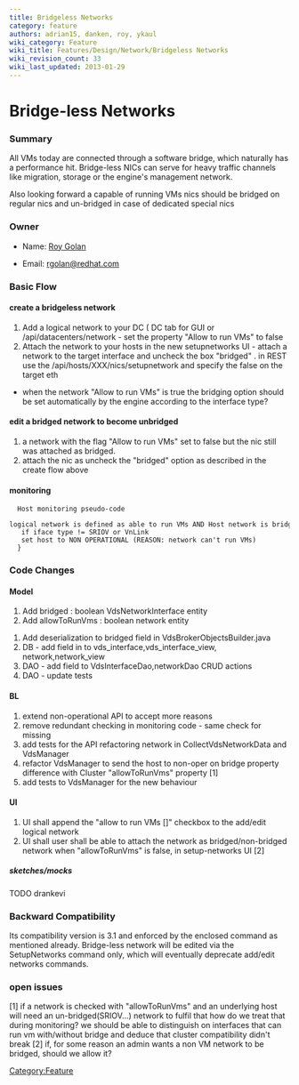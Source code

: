 ```yaml
---
title: Bridgeless Networks
category: feature
authors: adrian15, danken, roy, ykaul
wiki_category: Feature
wiki_title: Features/Design/Network/Bridgeless Networks
wiki_revision_count: 33
wiki_last_updated: 2013-01-29
---
```


# Bridge-less Networks

### Summary

All VMs today are connected through a software bridge, which naturally has a performance hit.
Bridge-less NICs can serve for heavy traffic channels like migration, storage or the engine's management network.

Also looking forward a capable of running VMs nics should be bridged on regular nics and un-bridged in case of dedicated special nics

### Owner

*   Name: [ Roy Golan](User:MyUser)

<!-- -->

*   Email: rgolan@redhat.com

### Basic Flow

#### create a bridgeless network

1.  Add a logical network to your DC ( DC tab for GUI or /api/datacenters/network - set the property "Allow to run VMs" to false
2.  Attach the network to your hosts in the new setupnetworks UI - attach a network to the target interface and uncheck the box "bridged" .
     in REST use the /api/hosts/XXX/nics/setupnetwork and specify the <bridged>false</bridged> on the target eth

* when the network "Allow to run VMs" is true the bridging option should be set automatically by the engine according to the interface type?

#### edit a bridged network to become unbridged

1.  a network with the flag "Allow to run VMs" set to false but the nic still was attached as bridged.
2.  attach the nic as uncheck the "bridged" option as described in the create flow above

#### monitoring

      Host monitoring pseudo-code
      logical network is defined as able to run VMs AND Host network is bridgeless {
       if iface type != SRIOV or VnLink
       set host to NON OPERATIONAL (REASON: network can't run VMs)
      }

### Code Changes

#### Model

1.  Add bridged : boolean VdsNetworkInterface entity
2.  Add allowToRunVms : boolean network entity

<!-- -->

1.  Add deserialization to bridged field in VdsBrokerObjectsBuilder.java
2.  DB - add field in to vds_interface,vds_interface_view, network,network_view
3.  DAO - add field to VdsInterfaceDao,networkDao CRUD actions
4.  DAO - update tests

#### BL

1.  extend non-operational API to accept more reasons
2.  remove redundant checking in monitoring code - same check for missing
3.  add tests for the API refactoring network in CollectVdsNetworkData and VdsManager
4.  refactor VdsManager to send the host to non-oper on bridge property difference with Cluster "allowToRunVms" property [1]
5.  add tests to VdsManager for the new behaviour

#### UI

1.  UI shall append the "allow to run VMs []" checkbox to the add/edit logical network
2.  UI shall user shall be able to attach the network as bridged/non-bridged network when "allowToRunVms" is false, in setup-networks UI [2]

##### sketches/mocks

TODO drankevi

### Backward Compatibility

Its compatibility version is 3.1 and enforced by the enclosed command as mentioned already. Bridge-less network will be edited via the SetupNetworks command only, which will eventually deprecate add/edit networks commands.

### open issues

[1] if a network is checked with "allowToRunVms" and an underlying host will need an un-bridged(SRIOV...) network to fulfil that
how do we treat that during monitoring? we should be able to distinguish on interfaces that can run vm with/without bridge
and deduce that cluster compatibility didn't break
[2] if, for some reason an admin wants a non VM network to be bridged, should we allow it?

<Category:Feature>
